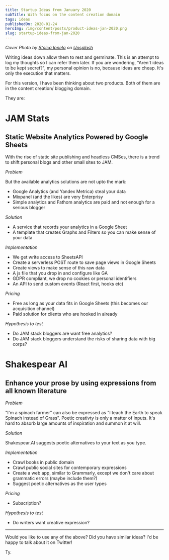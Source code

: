 ```yaml
---
title: Startup Ideas from January 2020
subTitle: With focus on the content creation domain
tags: ideas
publishedOn: 2020-01-24
heroImg: /img/content/posts/product-ideas-jan-2020.png
slug: startup-ideas-from-jan-2020
---
```


*Cover Photo by [Stoica Ionela](https://unsplash.com/@pupile_gustative?utm_source=unsplash&utm_medium=referral&utm_content=creditCopyText) on [Unsplash](https://unsplash.com/s/photos/idea?utm_source=unsplash&utm_medium=referral&utm_content=creditCopyText)*

Writing ideas down allow them to rest and germinate. This is an attempt to log my thoughts so I can refer them later.
If you are wondering, "Aren't ideas to be kept secret?", my personal opinion is no, because ideas are cheap. It's only the execution that matters.

For this version, I have been thinking about two products. Both of them are in the content creation/ blogging domain. 

They are:

# JAM Stats
## Static Website Analytics Powered by Google Sheets

With the rise of static site publishing and headless CMSes, there is a trend to shift personal blogs and other small sites to JAM. 

*Problem*

But the available analytics solutions are not upto the mark:
- Google Analytics (and Yandex Metrica) steal your data 
- Mixpanel (and the likes) are very Enterprisy
- Simple analytics and Fathom analytics are paid and not enough for a serious blogger

*Solution*

- A service that records your analytics in a Google Sheet
- A template that creates Graphs and Filters so you can make sense of your data

*Implementation*

- We get write access to SheetsAPI
- Create a serverless POST route to save page views in Google Sheets
- Create views to make sense of this raw data
- A js file that you drop in and configure like GA
- GDPR compliant, we drop no cookies or personal identifiers
- An API to send custom events (React first, hooks etc)

*Pricing*
- Free as long as your data fits in Google Sheets (this becomes our acquisition channel)
- Paid solution for clients who are hooked in already

*Hypothesis to test*
- Do JAM stack bloggers are want free analytics?
- Do JAM stack bloggers understand the risks of sharing data with big corps?

# Shakespear AI
## Enhance your prose by using expressions from all known literature

*Problem*

"I'm a spinach farmer" can also be expressed as "I teach the Earth to speak Spinach instead of Grass".
Poetic creativty is only a matter of inputs. It's hard to absorb large amounts of inspiration and summon it at will.

*Solution*

Shakespear.AI suggests poetic alternatives to your text as you type.

*Implementation*
- Crawl books in public domain
- Crawl public social sites for contemporary expressions
- Create a web app, similar to Grammarly, except we don't care about grammatic errors (maybe include them?) 
- Suggest poetic alternatives as the user types

*Pricing*
- Subscription?

*Hypothesis to test*
- Do writers want creative expression?

---

Would you like to use any of the above? Did you have similar ideas? 
I'd be happy to talk about it on Twitter! 

Ty.
